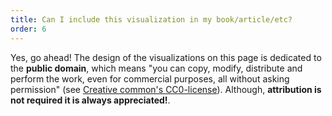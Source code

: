 ```yaml
---
title: Can I include this visualization in my book/article/etc?
order: 6
---
```


Yes, go ahead! The design of the visualizations on this page is dedicated to the **public domain**, which means "you can copy, modify, distribute and perform the work, even for commercial purposes, all without asking permission" (see [Creative common's CC0-license](https://creativecommons.org/publicdomain/zero/1.0/)). Although, **attribution is not required it is always appreciated!**.